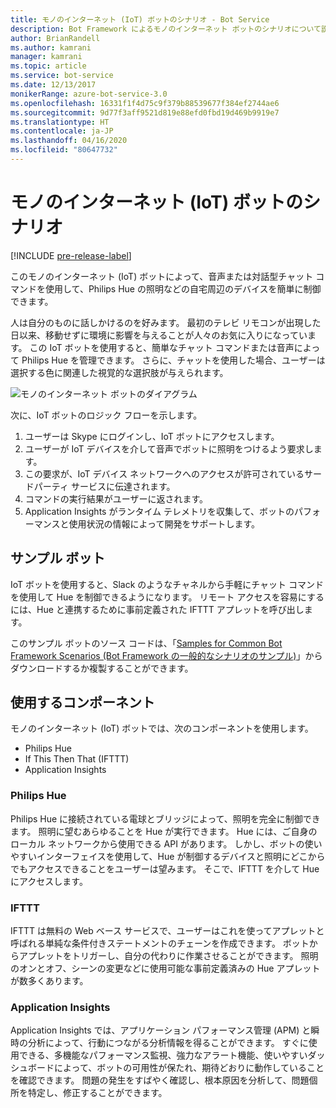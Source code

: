```yaml
---
title: モノのインターネット (IoT) ボットのシナリオ - Bot Service
description: Bot Framework によるモノのインターネット ボットのシナリオについて説明します。
author: BrianRandell
ms.author: kamrani
manager: kamrani
ms.topic: article
ms.service: bot-service
ms.date: 12/13/2017
monikerRange: azure-bot-service-3.0
ms.openlocfilehash: 16331f1f4d75c9f379b88539677f384ef2744ae6
ms.sourcegitcommit: 9d77f3aff9521d819e88efd0fbd19d469b9919e7
ms.translationtype: HT
ms.contentlocale: ja-JP
ms.lasthandoff: 04/16/2020
ms.locfileid: "80647732"
---
```

# <a name="internet-of-things-iot-bot-scenario"></a>モノのインターネット (IoT) ボットのシナリオ

[!INCLUDE [pre-release-label](includes/pre-release-label-v3.md)]

このモノのインターネット (IoT) ボットによって、音声または対話型チャット コマンドを使用して、Philips Hue の照明などの自宅周辺のデバイスを簡単に制御できます。

人は自分のものに話しかけるのを好みます。 最初のテレビ リモコンが出現した日以来、移動せずに環境に影響を与えることが人々のお気に入りになっています。 この IoT ボットを使用すると、簡単なチャット コマンドまたは音声によって Philips Hue を管理できます。 さらに、チャットを使用した場合、ユーザーは選択する色に関連した視覚的な選択肢が与えられます。

![モノのインターネット ボットのダイアグラム](~/media/scenarios/bot-service-scenario-iot-bot.png)

次に、IoT ボットのロジック フローを示します。

1. ユーザーは Skype にログインし、IoT ボットにアクセスします。
2. ユーザーが IoT デバイスを介して音声でボットに照明をつけるよう要求します。
3. この要求が、IoT デバイス ネットワークへのアクセスが許可されているサードパーティ サービスに伝達されます。
4. コマンドの実行結果がユーザーに返されます。
5. Application Insights がランタイム テレメトリを収集して、ボットのパフォーマンスと使用状況の情報によって開発をサポートします。

## <a name="sample-bot"></a>サンプル ボット
IoT ボットを使用すると、Slack のようなチャネルから手軽にチャット コマンドを使用して Hue を制御できるようになります。 リモート アクセスを容易にするには、Hue と連携するために事前定義された IFTTT アプレットを呼び出します。

このサンプル ボットのソース コードは、「[Samples for Common Bot Framework Scenarios (Bot Framework の一般的なシナリオのサンプル)](https://aka.ms/abs-scenarios)」からダウンロードするか複製することができます。

## <a name="components-youll-use"></a>使用するコンポーネント
モノのインターネット (IoT) ボットでは、次のコンポーネントを使用します。
-   Philips Hue
-   If This Then That (IFTTT)
-   Application Insights

### <a name="philips-hue"></a>Philips Hue
Philips Hue に接続されている電球とブリッジによって、照明を完全に制御できます。 照明に望むあらゆることを Hue が実行できます。 Hue には、ご自身のローカル ネットワークから使用できる API があります。 しかし、ボットの使いやすいインターフェイスを使用して、Hue が制御するデバイスと照明にどこからでもアクセスできることをユーザーは望みます。 そこで、IFTTT を介して Hue にアクセスします。

### <a name="ifttt"></a>IFTTT
IFTTT は無料の Web ベース サービスで、ユーザーはこれを使ってアプレットと呼ばれる単純な条件付きステートメントのチェーンを作成できます。 ボットからアプレットをトリガーし、自分の代わりに作業させることができます。 照明のオンとオフ、シーンの変更などに使用可能な事前定義済みの Hue アプレットが数多くあります。

### <a name="application-insights"></a>Application Insights
Application Insights では、アプリケーション パフォーマンス管理 (APM) と瞬時の分析によって、行動につながる分析情報を得ることができます。 すぐに使用できる、多機能なパフォーマンス監視、強力なアラート機能、使いやすいダッシュボードによって、ボットの可用性が保たれ、期待どおりに動作していることを確認できます。 問題の発生をすばやく確認し、根本原因を分析して、問題個所を特定し、修正することができます。
